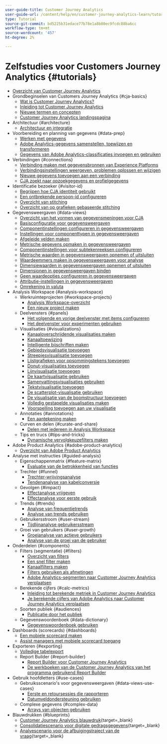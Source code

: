 ```yaml
---
user-guide-title: Customer Journey Analytics
user-guide-url: /content/help/en/customer-journey-analytics-learn/tutorials/overview.html
type: Tutorial
source-git-commit: bd5225b31edace77b78e1a8b80ec9fcdc88ba6cc
workflow-type: tm+mt
source-wordcount: '457'
ht-degree: 2%

---
```



# Zelfstudies voor Customers Journey Analytics {#tutorials}

+ [Overzicht van Customer Journey Analytics](overview.md)
+ Grondbeginselen van Customers Journey Analytics {#cja-basics}
   + [Wat is Customer Journey Analytics?](cja-basics/what-is-customer-journey-analytics.md)
   + [Inleiding tot Customer Journey Analytics](cja-basics/understanding-customer-journey-analytics.md)
   + [Nieuwe termen en concepten](cja-basics/new-terms-and-concepts-in-cja.md)
   + [Customer Journey Analytics landingspagina](cja-basics/customer-journey-analytics-landing-page.md)
+ Architectuur {#architecture}
   + [Architectuur en integratie](architecture/architecture-and-integrations-of-cja.md)
+ Voorbereiding en planning van gegevens {#data-prep}
   + [Werken met gegevens](data-prep/working-with-data-in-cja.md)
   + [Adobe Analytics-gegevens samenstellen, toewijzen en transformeren](data-prep/ingest-map-and-transform-adobe-analytics-data.md)
   + [Gegevens van Adobe Analytics-classificaties invoegen en gebruiken](data-prep/ingest-and-use-analytics-classifications.md)
+ Verbindingen {#connections}
   + [Verbinding maken met gegevensbronnen van Experience Platforms](connections/connecting-customer-journey-analytics-to-data-sources-in-platform.md)
   + [Verbindingsinstellingen weergeven, problemen oplossen en wijzigen](connections/connections-details-experience-in-cja.md)
   + [Nieuwe gegevens toevoegen aan een verbinding](connections/add-past-data-to-an-existing-connection-in-cja.md)
   + [CJA zoekt naar opzoekgegevens en profielgegevens](connections/cja-lookup-data.md)
+ Identificatie bezoeker {#visitor-id}
   + [Begrijpen hoe CJA identiteit gebruikt](visitor-id/understanding-how-customer-journey-analytics-uses-identity.md)
   + [Een ontbrekende persoon-id configureren](visitor-id/configure-missing-person-id.md)
   + [Overzicht van stitching](visitor-id/overview-of-stitching.md)
   + [Overzicht van op grafieken gebaseerde stitching](visitor-id/graph-based-stitching-overview.md)
+ Gegevensweergaven {#data-views}
   + [Overzicht van het vormen van gegevensmeningen voor CJA](data-views/overview-of-configuring-data-views-for-cja.md)
   + [Basisconfiguratie voor gegevensweergaven](data-views/basic-configuration-for-data-views.md)
   + [Componentinstellingen configureren in gegevensweergaven](data-views/configuring-component-settings-in-data-views.md)
   + [Instellingen voor componenttypen in gegevensweergaven](data-views/component-type-settings-in-data-views.md)
   + [Afgeleide velden maken](data-views/derived-fields-in-cja.md)
   + [Metrische gegevens opmaken in gegevensweergaven](data-views/formatting-metrics-in-data-views.md)
   + [Componentinstellingen voor subtekenreeksen configureren](data-views/configure-substring-component-settings.md)
   + [Metrische waarden in gegevensweergaven opnemen of uitsluiten](data-views/include-or-exclude-metric-values-in-data-views.md)
   + [Waardeemmers maken in gegevensweergaven voor analyse](data-views/creating-value-buckets-in-data-views-for-analysis.md)
   + [Dimensiewaarden in gegevensweergaven opnemen of uitsluiten](data-views/include-or-exclude-dimension-values-in-data-views.md)
   + [Dimensionen in gegevensweergaven binden](data-views/binding-dimensions-in-data-views.md)
   + [Geen waardeopties configureren in gegevensweergaven](data-views/configure-no-value-options-in-data-views.md)
   + [Attributie-instellingen in gegevensweergaven](data-views/attribution-settings-in-data-views.md)
   + [Omrekening in valuta](data-views/currency-conversion.md)
+ Analysis Workspace {#analysis-workspace}
   + Werkruimteprojecten {#workspace-projects}
      + [Analysis Workspace-overzicht](analysis-workspace/workspace-projects/analysis-workspace-overview.md)
      + [Een nieuw project maken](analysis-workspace/workspace-projects/build-a-new-project.md)
   + Deelvensters {#panels}
      + [Het volgende en vorige deelvenster met items configureren](analysis-workspace/panels/configure-next-previous-item-panel.md)
      + [Het deelvenster voor experimenten gebruiken](analysis-workspace/panels/use-the-experimentation-panel.md)
   + Visualisaties {#visualizations}
      + [Kanaaloverschrijdende visualisaties maken](analysis-workspace/visualizations/creating-cross-channel-visualizations-in-customer-journey-analytics.md)
      + [Kanaaltoewijzing](analysis-workspace/visualizations/cross-channel-attribution-in-customer-journey-analytics.md)
      + [Intelligente bijschriften maken](analysis-workspace/visualizations/intelligent-captions.md)
      + [Gebiedsvisualisatie toevoegen](analysis-workspace/visualizations/add-area-visualizations.md)
      + [Streepjesvisualisatie toevoegen](analysis-workspace/visualizations/add-bar-visualizations.md)
      + [Lijstgrafieken voor opsommingstekens toevoegen](analysis-workspace/visualizations/add-bullet-graph-visualizations.md)
      + [Donut-visualisaties toevoegen](analysis-workspace/visualizations/add-donut-visualizations.md)
      + [Lijnvisualisatie toevoegen](analysis-workspace/visualizations/add-line-visualizations.md)
      + [De kaartvisualisatie gebruiken](analysis-workspace/visualizations/use-map-visualization.md)
      + [Samenvattingsvisualisaties gebruiken](analysis-workspace/visualizations/use-summary-visualizations.md)
      + [Tekstvisualisatie toevoegen](analysis-workspace/visualizations/add-text-visualizations.md)
      + [De scatterplot-visualisatie gebruiken](analysis-workspace/visualizations/use-scatterplot-visualizations.md)
      + [De visualisatie van de boomstructuur toevoegen](analysis-workspace/visualizations/add-treemap-visualizations.md)
      + [Volledig gestapelde visualisaties maken](analysis-workspace/visualizations/create-stacked-visualizations.md)
      + [Voorspelling toevoegen aan uw visualisatie](analysis-workspace/visualizations/forecasting.md)
   + Annotaties {#annotations}
      + [Een aantekening maken](analysis-workspace/annotations/create-an-annotation.md)
   + Curven en delen {#curate-and-share}
      + [Delen met iedereen in Analysis Workspace](analysis-workspace/curate-and-share/share-with-anyone-in-analysis-workspace.md)
   + Tips en trucs {#tips-and-tricks}
      + [Dynamische vervolgkeuzefilters maken](analysis-workspace/tips-and-tricks/dynamic-drop-downs.md)
+ Adobe Product Analytics {#adobe-product-analytics}
   + [Overzicht van Adobe Product Analytics](adobe-product-analytics/adobe-product-analytics-overview.md)
+ Analyse met instructies {#guided-analysis}
   + Eigenschappenmatrix {#feature-matrix}
      + [Evaluatie van de betrokkenheid van functies](guided-analysis/feature-matrix/feature-engagement.md)
   + Trechter {#funnel}
      + [Trechter-wrijvingsanalyse](guided-analysis/funnel/funnel-friction-analysis.md)
      + [Tendenanalyse van kabelconversie](guided-analysis/funnel/funnel-conversion-trends-analysis.md)
   + Gevolgen {#impact}
      + [Effectanalyse vrijgeven](guided-analysis/impact/release-impact-analysis.md)
      + [Effectanalyse voor eerste gebruik](guided-analysis/impact/first-use-impact-analysis.md)
   + Trends {#trends}
      + [Analyse van frequentietrends](guided-analysis/trends/frequency-trends-analysis.md)
      + [Analyse van trends gebruiken](guided-analysis/trends/usage-trends-analysis.md)
   + Gebruikersstroom {#user-stream}
      + [Tijdlijnanalyse gebruikersstream](guided-analysis/user-stream/user-stream-timeline-analysis.md)
   + Groei van gebruikers {#user-growth}
      + [Groeianalyse van actieve gebruikers](guided-analysis/user-growth/active-user-growth-analysis.md)
      + [Analyse van de groei van de gebruiker](guided-analysis/user-growth/net-user-growth-analysis.md)
+ Onderdelen {#components}
   + Filters (segmentatie) {#filters}
      + [Overzicht van filters](components/filters/introduction-to-filters-in-cja.md)
      + [Een snel filter maken](components/filters/create-a-quick-filter.md)
      + [Kanaalfilters maken](components/filters/creating-cross-channel-filters-in-customer-journey-analytics.md)
      + [Filters gebruiken als afmetingen](components/filters/use-filters-as-dimensions.md)
      + [Adobe Analytics-segmenten naar Customer Journey Analytics verplaatsen](components/filters/moving-adobe-analytics-segments-to-customer-journey-analytics.md)
   + Berekende cijfers {#calc-metrics}
      + [Inleiding tot berekende metriek in Customer Journey Analytics](components/calc-metrics/introduction-to-calculated-metrics-in-customer-journey-analytics.md)
      + [Je berekende cijfers van Adobe Analytics naar Customer Journey Analytics verplaatsen](components/calc-metrics/moving-your-calculated-metrics-from-adobe-analytics-to-customer-journey-analytics.md)
   + Soorten publiek {#audiences}
      + [Publicatie door het publiek](components/audiences/audience-publishing-for-cja.md)
   + Gegevenswoordenboek {#data-dictionary}
      + [Gegevenswoordenboek gebruiken](components/data-dictionary/use-data-dictionary.md)
+ Dashboards (scorecards) {#dashboards}
   + [Een mobiele scorecard maken](dashboards/create-a-mobile-scorecard.md)
   + [Assist managers met mobiele scorecard toegang](dashboards/assist-executives-to-access-mobile-scorecards.md)
+ Exporteren {#exporting}
   + [Volledige tabelexport](exporting/full-table-export.md)
   + Report Builder {#report-builder}
      + [Report Builder voor Customer Journey Analytics](exporting/report-builder/report-builder-for-customer-journey-analytics.md)
      + [De werkboeken van de Customer Journey Analytics van het programma gebruikend Report Builder](exporting/report-builder/schedule-cja-workbooks-using-report-builder.md)
+ Gebruik hoofdletters {#use-cases}
   + Gebruiksscenario&#39;s voor gegevensweergaven {#data-views-use-cases}
      + [Eerste en retoursessies die rapporteren](use-cases/data-views-use-cases/first-time-and-returning-sessions.md)
      + [Datumveldondersteuning gebruiken](use-cases/data-views-use-cases/leverage-date-field-support.md)
   + Complexe gegevens {#complex-data}
      + [Arrays van objecten gebruiken](use-cases/complex-data/object-arrays-in-cja.md)
+ Blauwdrukken {#blueprints}
   + [Customer Journey Analytics blauwdruk](https://experienceleague.adobe.com/docs/blueprints-learn/architecture/customer-journey-analytics/overview.html){target=_blank}
   + [Consolidatiescenario voor digitale gedragsgegevens](https://experienceleague.adobe.com/docs/analytics-platform/using/cja-usecases/cross-channel/cross-channel.html){target=_blank}
   + [Analyescenario voor de afbuigingstraject van de vraag](https://experienceleague.adobe.com/docs/analytics-platform/using/cja-usecases/cross-channel/call-center.html){target=_blank}
